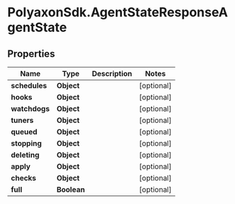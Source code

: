 # PolyaxonSdk.AgentStateResponseAgentState

## Properties

Name | Type | Description | Notes
------------ | ------------- | ------------- | -------------
**schedules** | **Object** |  | [optional] 
**hooks** | **Object** |  | [optional] 
**watchdogs** | **Object** |  | [optional] 
**tuners** | **Object** |  | [optional] 
**queued** | **Object** |  | [optional] 
**stopping** | **Object** |  | [optional] 
**deleting** | **Object** |  | [optional] 
**apply** | **Object** |  | [optional] 
**checks** | **Object** |  | [optional] 
**full** | **Boolean** |  | [optional] 


